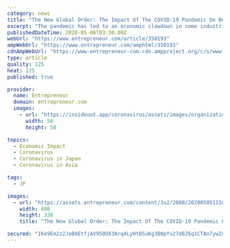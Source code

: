 ```yaml
---
category: news
title: "The New Global Order: The Impact Of The COVID-19 Pandemic On Business"
excerpt: "The pandemic has led to an economic slowdown in some industries, while others have remained largely unaffected by the pandemic"
publishedDateTime: 2020-05-06T03:30:00Z
webUrl: "https://www.entrepreneur.com/article/350193"
ampWebUrl: "https://www.entrepreneur.com/amphtml/350193"
cdnAmpWebUrl: "https://www-entrepreneur-com.cdn.ampproject.org/c/s/www.entrepreneur.com/amphtml/350193"
type: article
quality: 125
heat: 125
published: true

provider:
  name: Entrepreneur
  domain: entrepreneur.com
  images:
    - url: "https://insideout.app/coronavirus/assets/images/organizations/entrepreneur.com-50x50.jpg"
      width: 50
      height: 50

topics:
  - Economic Impact
  - Coronavirus
  - Coronavirus in Japan
  - Coronavirus in Asia

tags:
  - JP

images:
  - url: "https://assets.entrepreneur.com/content/3x2/2000/20200505115050-shutterstock-1634421604.jpeg?width=600&crop=16:9"
    width: 600
    height: 338
    title: "The New Global Order: The Impact Of The COVID-19 Pandemic On Business"

secured: "IKe9Em2z2JeB0EtfjAV958OX3Arq4LyHtBSuKg3B0pYv27d8Z6q1CTAn7ywZnYjP7zhJbxu+LI4vzK+yugdXs8Nz4BDeksCrlM6zSr9Kf29ZJn8uv9TlIrxDIDocjtLY4RpwirLkJIuZMKyu34vyAIxNM3uClQI2f02GjkxK96eYuFDsa55D7/owcr8MOQD3voe4Q8cLnFuv/vAmQ4+PF2JopD6adZgVhzquwrGY8HU3BNClOeqF34Xz5pV/NHk1JOOVE+L4KawHVMiEarpfn9KjF0qLsAFwcWvJJDknhsyTU5lwkEQubcppbzpr7d8a;GqEYmQiCZCku2Hn3l2bSIQ=="
---
```


